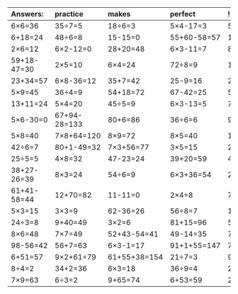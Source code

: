 | Answers: | practice | makes | perfect | ! |
| :--- | :--- | :--- | :--- | :--- |
| 6×6=36 | 35÷7=5 | 18÷6=3 | 5×4-17=3 | 55-36=19 | 
| 6+18=24 | 48÷6=8 | 15-15=0 | 55+60-58=57 | 19+13-13=19 | 
| 2×6=12 | 6×2-12=0 | 28+20=48 | 6×3-11=7 | 83-62=21 | 
| 59+18-47=30 | 2×5=10 | 6×4=24 | 72÷8=9 | 15÷5=3 | 
| 23+34=57 | 6×8-36=12 | 35+7=42 | 25-9=16 | 2×8=16 | 
| 5×9=45 | 36÷4=9 | 54+18=72 | 67-42=25 | 5+76=81 | 
| 13+11=24 | 5×4=20 | 45÷5=9 | 6×3-13=5 | 7×1=7 | 
| 5×6-30=0 | 67+94-28=133 | 80+6=86 | 36÷6=6 | 90-86=4 | 
| 5×8=40 | 7×8+64=120 | 8×9=72 | 8×5=40 | 16÷8=2 | 
| 42÷6=7 | 80+1-49=32 | 7×3+56=77 | 3×5=15 | 2×2=4 | 
| 25÷5=5 | 4×8=32 | 47-23=24 | 39+20=59 | 40+15+91=146 | 
| 38+27-26=39 | 8×3=24 | 54÷6=9 | 6×3+36=54 | 29+59=88 | 
| 61+41-58=44 | 12+70=82 | 11-11=0 | 2×4=8 | 7×4=28 | 
| 5×3=15 | 3×3=9 | 62-36=26 | 56÷8=7 | 12÷3=4 | 
| 24÷3=8 | 9+40=49 | 3×2=6 | 81+15=96 | 51-2=49 | 
| 8×6=48 | 7×7=49 | 52+43-54=41 | 49-14=35 | 7×9-62=1 | 
| 98-56=42 | 56+7=63 | 6×3-1=17 | 91+1+55=147 | 73-46=27 | 
| 6+51=57 | 9×2+61=79 | 61+55+38=154 | 21÷7=3 | 99-36=63 | 
| 8÷4=2 | 34+2=36 | 6×3=18 | 36÷9=4 | 2×1=2 | 
| 7×9=63 | 6÷3=2 | 9+65=74 | 6+53=59 | 2+22-6=18 | 
